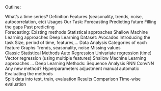 Outline:


What’s a time series?
	Definition
    Features (seasonality, trends, noise, autocorrelation, etc)
    Usages
		Our Task: Forecasting
			Predicting future
			Filling the gaps
			Past predicting			
Forecasting:
	Existing methods
	    Statistical approaches
	    Shallow Machine Learning approaches
	    Deep Learning
Dataset: Avocados
	Introducing the task
	Size, period of time, features,...
	Data Analysis
		Categories of each feature
		Graphs
		Trends, seasonality, noise
		Missing values	
Classic Statistical Methods
	Auto Regression
		Univariate regression (time)
		Vector regression (using multiple features)
Shallow Machine Learning approaches
	...
Deep Learning Methods: Sequence Analysis
	RNN
	ConvNN
	Any new method?
Hyperparameters adjustment
	manual
	automatic
Evaluating the methods	
	Split data into test, train, evaluation
	Results
	Comparison
	Time-wise evaluation
